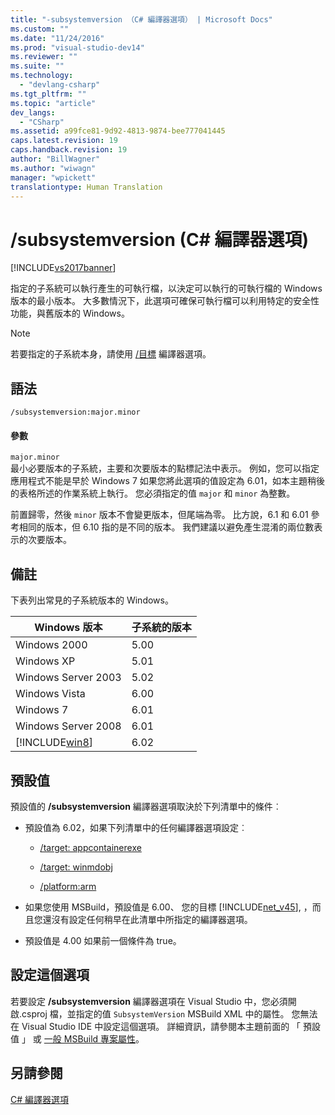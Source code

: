 ```yaml
---
title: "-subsystemversion （C# 編譯器選項） | Microsoft Docs"
ms.custom: ""
ms.date: "11/24/2016"
ms.prod: "visual-studio-dev14"
ms.reviewer: ""
ms.suite: ""
ms.technology: 
  - "devlang-csharp"
ms.tgt_pltfrm: ""
ms.topic: "article"
dev_langs: 
  - "CSharp"
ms.assetid: a99fce81-9d92-4813-9874-bee777041445
caps.latest.revision: 19
caps.handback.revision: 19
author: "BillWagner"
ms.author: "wiwagn"
manager: "wpickett"
translationtype: Human Translation
---
```

# /subsystemversion (C# 編譯器選項)
[!INCLUDE[vs2017banner](../../../csharp/includes/vs2017banner.md)]

指定的子系統可以執行產生的可執行檔，以決定可以執行的可執行檔的 Windows 版本的最小版本。 大多數情況下，此選項可確保可執行檔可以利用特定的安全性功能，與舊版本的 Windows。  
  
> [!NOTE]
>  若要指定的子系統本身，請使用 [/目標](../../../csharp/language-reference/compiler-options/target-compiler-option.md) 編譯器選項。  
  
## <a name="syntax"></a>語法  
  
```  
/subsystemversion:major.minor  
```  
  
#### <a name="parameters"></a>參數  
 `major.minor`  
 最小必要版本的子系統，主要和次要版本的點標記法中表示。 例如，您可以指定應用程式不能是早於 Windows 7 如果您將此選項的值設定為 6.01，如本主題稍後的表格所述的作業系統上執行。 您必須指定的值 `major` 和 `minor` 為整數。  
  
 前置歸零，然後 `minor` 版本不會變更版本，但尾端為零。 比方說，6.1 和 6.01 參考相同的版本，但 6.10 指的是不同的版本。 我們建議以避免產生混淆的兩位數表示的次要版本。  
  
## <a name="remarks"></a>備註  
 下表列出常見的子系統版本的 Windows。  
  
|Windows 版本|子系統的版本|  
|---------------------|-----------------------|  
|Windows 2000|5.00|  
|Windows XP|5.01|  
|Windows Server 2003|5.02|  
|Windows Vista|6.00|  
|Windows 7|6.01|  
|Windows Server 2008|6.01|  
|[!INCLUDE[win8](../../../csharp/language-reference/compiler-options/includes/win8_md.md)]|6.02|  
  
## <a name="default-values"></a>預設值  
 預設值的 **/subsystemversion** 編譯器選項取決於下列清單中的條件︰  
  
-   預設值為 6.02，如果下列清單中的任何編譯器選項設定︰  
  
    -   [/target: appcontainerexe](../../../csharp/language-reference/compiler-options/target-appcontainerexe-compiler-option.md)  
  
    -   [/target: winmdobj](../../../csharp/language-reference/compiler-options/target-winmdobj-compiler-option.md)  
  
    -   [/platform:arm](../../../csharp/language-reference/compiler-options/platform-compiler-option.md)  
  
-   如果您使用 MSBuild，預設值是 6.00、 您的目標 [!INCLUDE[net_v45](../../../csharp/language-reference/compiler-options/includes/net_v45_md.md)], ，而且您還沒有設定任何稍早在此清單中所指定的編譯器選項。  
  
-   預設值是 4.00 如果前一個條件為 true。  
  
## <a name="setting-this-option"></a>設定這個選項  
 若要設定 **/subsystemversion** 編譯器選項在 Visual Studio 中，您必須開啟.csproj 檔，並指定的值 `SubsystemVersion` MSBuild XML 中的屬性。 您無法在 Visual Studio IDE 中設定這個選項。 詳細資訊，請參閱本主題前面的 「 預設值 」 或 [一般 MSBuild 專案屬性](/visual-studio/msbuild/common-msbuild-project-properties)。  
  
## <a name="see-also"></a>另請參閱  
 [C# 編譯器選項](../../../csharp/language-reference/compiler-options/index.md)